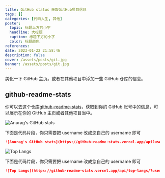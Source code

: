 ```yaml
---
title: GitHub status 获取GitHub项目信息
tags: []
categories: [代码人生, 其他]
poster:
  topic: 标题上方的小字
  headline: 大标题
  caption: 标题下方的小字
  color: 标题颜色
references:
date: 2023-01-22 21:58:46
description: false
cover: /assets/posts/git.jpg
banner: /assets/posts/git.jpg
---
```


美化一下 GitHub 主页。或者在其他项目中添加一些 GitHub 仓库的信息。

<!-- more -->

## github-readme-stats

你可以去这个仓库[github-readme-stats](https://github.com/anuraghazra/github-readme-stats)，获取到你的 GitHub 账号中的信息，可以展示在你的 GitHub 主页或者其他项目当中。

![Anurag's GitHub stats](https://github-readme-stats.vercel.app/api?username=Whbbit1999&theme=highcontrast)

下面是代码片段，你只需要把 username 改成您自己的 username 即可

```markdown
![Anurag's GitHub stats](https://github-readme-stats.vercel.app/api?username=Whbbit1999&theme=highcontrast)
```

![Top Langs](https://github-readme-stats.vercel.app/api/top-langs/?username=Whbbit1999&layout=compact)

下面是代码片段，你只需要把 username 改成您自己的 username 即可

```markdown
![Top Langs](https://github-readme-stats.vercel.app/api/top-langs/?username=Whbbit1999&layout=compact)
```
